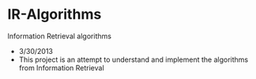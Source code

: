 IR-Algorithms
=============

Information Retrieval algorithms

- 3/30/2013
- This project is an attempt to understand and implement the algorithms from Information Retrieval
